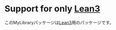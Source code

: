 # Support for only [Lean3](https://github.com/leanprover-community/lean)
このMyLibraryパッケージは[Lean3](https://github.com/leanprover-community/lean)用のパッケージです。
